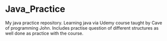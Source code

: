 # Java_Practice
 My java practice repository. Learning java via Udemy course taught by Cave of programming John. Includes practise question of different structures as well done as practice with the course.
